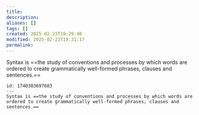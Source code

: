 ```yaml
---
title: 
description: 
aliases: []
tags: []
created: 2025-02-23T19:29:40
modified: 2025-02-23T19:31:17
permalink:
---
```

Syntax is ==the study of conventions and processes by which words are ordered to create grammatically well-formed phrases, clauses and sentences.==

```anki
id: 1740303697683
---
Syntax is ==the study of conventions and processes by which words are ordered to create grammatically well-formed phrases, clauses and sentences.==
```
